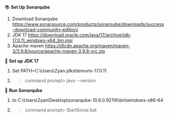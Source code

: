 :books: **Set Up Sonarqube**  
1. Download Sonarqube
https://www.sonarsource.com/products/sonarqube/downloads/success-download-community-edition/
2.  JDK 17 
https://download.oracle.com/java/17/archive/jdk-17.0.11_windows-x64_bin.msi
3. Apache maven
https://dlcdn.apache.org/maven/maven-3/3.9.8/source/apache-maven-3.9.8-src.zip


:green_book: **Set up JDK 17**  
1. Set PATH=C:\Users\Zyan\.jdks\temurin-17.0.11
2. > command prompt> java --version

:green_book: **Run Sonarqube**    
1.  to C:\Users\Zyan\Desktop\sonarqube-10.6.0.92116\bin\windows-x86-64
2. >  command prompt> StartSonar.bat